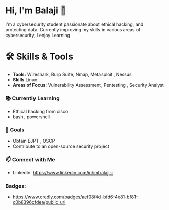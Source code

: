 # Hi, I'm Balaji 👋

I'm a cybersecurity student passionate about ethical hacking, and protecting data. Currently improving my skills in various areas of cybersecurity, I enjoy Learning

# 🛠 Skills & Tools
- **Tools:** Wireshark, Burp Suite, Nmap, Metasploit , Nessus
- **Skills** Linux
- **Areas of Focus:** Vulnerability Assessment, Pentesting , Security Analyst

### 📚 Currently Learning
- Ethical hacking from cisco
- bash , powershell

### 🧩 Goals
- Obtain EJPT , OSCP
- Contribute to an open-source security project

### 📫 Connect with Me
- LinkedIn: https://www.linkedin.com/in/imbalaji-r 

### **Badges:** 
- https://www.credly.com/badges/aef08f4d-bfd6-4e81-bf81-c0b8396cfdea/public_url
